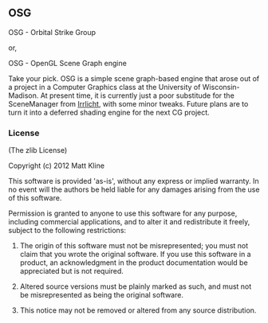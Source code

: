 ## OSG

OSG - Orbital Strike Group

or,

OSG - OpenGL Scene Graph engine

Take your pick. OSG is a simple scene graph-based engine that arose out of
a project in a Computer Graphics class at the University of Wisconsin-Madison.
At present time, it is currently just a poor substitude for the SceneManager
from [Irrlicht](http://irrlicht.sourceforge.net/), with some minor tweaks.
Future plans are to turn it into a deferred shading engine for the next CG
project.

### License

(The zlib License)

Copyright (c) 2012 Matt Kline

This software is provided 'as-is', without any express or implied
warranty. In no event will the authors be held liable for any damages
arising from the use of this software.

Permission is granted to anyone to use this software for any purpose,
including commercial applications, and to alter it and redistribute it
freely, subject to the following restrictions:

   1. The origin of this software must not be misrepresented; you must not
   claim that you wrote the original software. If you use this software
   in a product, an acknowledgment in the product documentation would be
   appreciated but is not required.

   2. Altered source versions must be plainly marked as such, and must not be
   misrepresented as being the original software.

   3. This notice may not be removed or altered from any source
   distribution.
